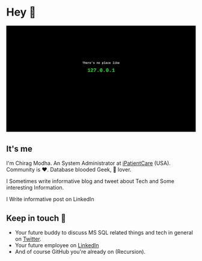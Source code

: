 # Hey :wave:

<img src="https://github.com/Chiragmodha/Chiragmodha/blob/main/212191-geek-wallpaper-hd.jpg" alt="Hello world">
<!--
<p align="center"> 
  Visitor count<br>
  --<img src="https://profile-counter.glitch.me/Chirag-modha/count.svg" />
</p>
-->

## It's me

I'm Chirag Modha. An System Administrator at [iPatientCare](https://wwww.ipatientcare.com/) (USA). Community is :heart:. Database blooded Geek, :tea: lover. 

I Sometimes write informative blog and tweet about Tech and Some interesting Information.

I Write informative post on LinkedIn


## Keep in touch :tea:

- Your future buddy to discuss MS SQL related things and tech in general on [Twitter](https://twitter.com/modhachirag).
- Your future employee on [LinkedIn](https://www.linkedin.com/in/chirag-modha/)
- And of course GitHub you're already on (Recursion).

